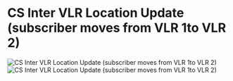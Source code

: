 # CS Inter VLR Location Update (subscriber moves from VLR 1to VLR 2)

![CS Inter VLR Location Update (subscriber moves from VLR 1to VLR 2)](images/CS%20Inter%20VLR%20Location%20Update%20\(subscriber%20moves%20from%20VLR%201.png)
![CS Inter VLR Location Update (subscriber moves from VLR 1to VLR 2)](images/CS%20Inter%20VLR%20Location%20Update%20\(subscriber%20moves%20from%20VLR%201%20two.png)